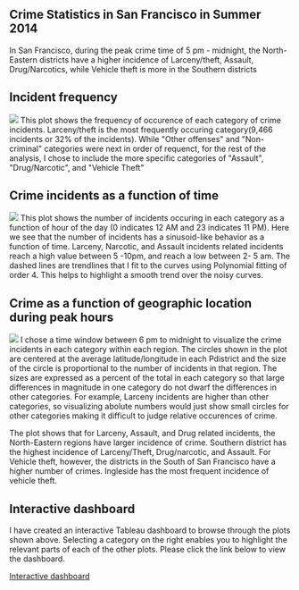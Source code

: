 ## Crime Statistics in San Francisco in Summer 2014

In San Francisco, during the peak crime time of 5 pm - midnight, the North-Eastern districts have a higher incidence of Larceny/theft, Assault, Drug/Narcotics, while Vehicle theft is more in the Southern districts
## Incident frequency
![](https://sangsomwork.github.io/Crimestats_SF/Incidentfrquency.png)
This plot shows the frequency of occurence of each category of crime incidents. Larceny/theft is the most frequently occuring category(9,466 incidents or 32% of the incidents). While "Other offenses" and "Non-criminal" categories were next in order of requenct, for the rest of the analysis, I chose to include the more specific categories of "Assault", "Drug/Narcotic", and "Vehicle Theft"

## Crime incidents as a function of time
![](https://sangsomwork.github.io/SF-Crime-Stats-Summer2014/Timeseries.png)
This plot shows the number of incidents occuring in each category as a function of hour of the day (0 indicates 12 AM and 23 indicates 11 PM). Here we see that the number of incidents has a sinusoid-like behavior as a function of time. Larceny, Narcotic, and Assault incidents related incidents reach a high value between 5 -10pm, and reach a low between 2- 5 am. The dashed lines are trendlines that I fit to the curves using Polynomial fitting of order 4. This helps to highlight a smooth trend over the noisy curves.

## Crime as a function of geographic location during peak hours
![](https://sangsomwork.github.io/SF-Crime-Stats-Summer2014/Map.png)
I chose a time window between 6 pm to midnight to visualize the crime incidents in each category within each region. The circles shown in the plot are centered at the average latitude/longitude in each Pdistrict and the size of the circle is proportional to the number of incidents in that region. The sizes are expressed as a percent of the total in each category so that large differences in magnitude in one category do not dwarf the differences in other categories. For example, Larceny incidents are higher than other categories, so visualizing abolute numbers would just show small circles for other categories making it difficult to judge relative occurences of crime.

The plot shows that for Larceny, Assault, and Drug related incidents, the North-Eastern regions have larger incidence of crime. Southern district has the highest incidence of Larceny/Theft, Drug/narcotic, and Assault. For Vehicle theft, however, the districts in the South of San Francisco have a higher number of crimes. Ingleside has the most frequent incidence of vehicle theft.

## Interactive dashboard
I have created an interactive Tableau dashboard to browse through the plots shown above. Selecting a category on the right enables you to highlight the relevant parts of each of the other plots. Please click the link below to view the dashboard.

[Interactive dashboard](https://public.tableau.com/views/Crimestats_SF/Dashboard1?:embed=y&:display_count=yes&publish=yes)

